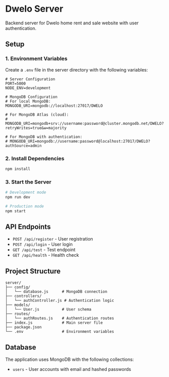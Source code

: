 # Dwelo Server

Backend server for Dwelo home rent and sale website with user authentication.

## Setup

### 1. Environment Variables

Create a `.env` file in the server directory with the following variables:

```env
# Server Configuration
PORT=5000
NODE_ENV=development

# MongoDB Configuration
# For local MongoDB:
MONGODB_URI=mongodb://localhost:27017/DWELO

# For MongoDB Atlas (cloud):
# MONGODB_URI=mongodb+srv://username:password@cluster.mongodb.net/DWELO?retryWrites=true&w=majority

# For MongoDB with authentication:
# MONGODB_URI=mongodb://username:password@localhost:27017/DWELO?authSource=admin
```

### 2. Install Dependencies

```bash
npm install
```

### 3. Start the Server

```bash
# Development mode
npm run dev

# Production mode
npm start
```

## API Endpoints

- `POST /api/register` - User registration
- `POST /api/login` - User login
- `GET /api/test` - Test endpoint
- `GET /api/health` - Health check

## Project Structure

```
server/
├── config/
│   └── database.js      # MongoDB connection
├── controllers/
│   └── authController.js # Authentication logic
├── models/
│   └── User.js          # User schema
├── routes/
│   └── authRoutes.js    # Authentication routes
├── index.js             # Main server file
├── package.json
└── .env                 # Environment variables
```

## Database

The application uses MongoDB with the following collections:
- `users` - User accounts with email and hashed passwords 